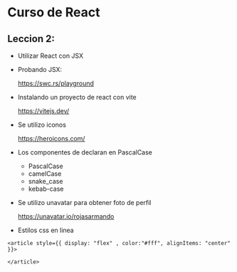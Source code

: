 # Curso de React

## Leccion 2:

* Utilizar React con JSX

* Probando JSX:

  https://swc.rs/playground

* Instalando un proyecto de react con vite

  https://vitejs.dev/

* Se utilizo iconos

  https://heroicons.com/

* Los componentes de declaran en PascalCase

    - PascalCase
    - camelCase
    - snake_case
    - kebab-case

* Se utilizo unavatar para obtener foto de perfil

  https://unavatar.io/rojasarmando


* Estilos css en linea 

```  
<article style={{ display: "flex" , color:"#fff", alignItems: "center"  }}>  

</article>

```